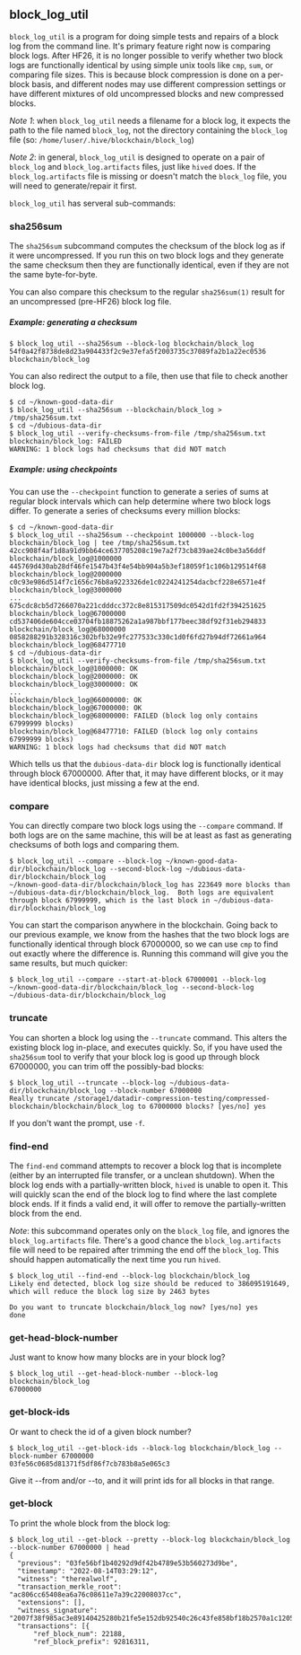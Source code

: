 ## block_log_util
`block_log_util` is a program for doing simple tests and repairs of a block log
from the command line.  It's primary feature right now is comparing block logs.
After HF26, it is no longer possible to verify whether two block logs are
functionally identical by using simple unix tools like `cmp`, `sum`, or
comparing file sizes.  This is because block compression is done on a per-block
basis, and different nodes may use different compression settings or have
different mixtures of old uncompressed blocks and new compressed blocks.

_Note 1_: when `block_log_util` needs a filename for a block log, it expects
the path to the file named `block_log`, not the directory containing the
`block_log` file (so: `/home/luser/.hive/blockchain/block_log`)

_Note 2_: in general, `block_log_util` is designed to operate on a pair of
`block_log` and `block_log.artifacts` files, just like `hived` does.  If the
`block_log.artifacts` file is missing or doesn't match the `block_log` file,
you will need to generate/repair it first.

`block_log_util` has serveral sub-commands:

### sha256sum
The `sha256sum` subcommand computes the checksum of the block log as if it were
uncompressed.  If you run this on two block logs and they generate the same
checksum then they are functionally identical, even if they are not the same
byte-for-byte.

You can also compare this checksum to the regular `sha256sum(1)` result for an
uncompressed (pre-HF26) block log file.

##### Example: generating a checksum
```
$ block_log_util --sha256sum --block-log blockchain/block_log
54f0a42f8738de8d23a904433f2c9e37efa5f2003735c37089fa2b1a22ec0536  blockchain/block_log
```
You can also redirect the output to a file, then use that file to check another
block log.
```
$ cd ~/known-good-data-dir
$ block_log_util --sha256sum --blockchain/block_log > /tmp/sha256sum.txt
$ cd ~/dubious-data-dir
$ block_log_util --verify-checksums-from-file /tmp/sha256sum.txt
blockchain/block_log: FAILED
WARNING: 1 block logs had checksums that did NOT match
```

##### Example: using checkpoints
You can use the `--checkpoint` function to generate a series of sums at regular
block intervals which can help determine where two block logs differ.  To
generate a series of checksums every million blocks:
```
$ cd ~/known-good-data-dir
$ block_log_util --sha256sum --checkpoint 1000000 --block-log blockchain/block_log | tee /tmp/sha256sum.txt
42cc908f4af1d8a91d9bb64ce637705208c19e7a2f73cb839ae24c0be3a56ddf  blockchain/block_log@1000000
445769d430ab28df46fe1547b43f4e54bb904a5b3ef18059f1c106b129514f68  blockchain/block_log@2000000
c0c93e986d514f7c1656c76b8a9223326de1c0224241254dacbcf228e6571e4f  blockchain/block_log@3000000
...
675cdc8cb5d7266070a221cdddcc372c8e815317509dc0542d1fd2f394251625  blockchain/block_log@67000000
cd537406de604cce03704fb18875262a1a987bbf177beec38df92f31eb294833  blockchain/block_log@68000000
0858288291b328316c302bfb32e9fc277533c330c1d0f6fd27b94df72661a964  blockchain/block_log@68477710
$ cd ~/dubious-data-dir
$ block_log_util --verify-checksums-from-file /tmp/sha256sum.txt
blockchain/block_log@1000000: OK
blockchain/block_log@2000000: OK
blockchain/block_log@3000000: OK
...
blockchain/block_log@66000000: OK
blockchain/block_log@67000000: OK
blockchain/block_log@68000000: FAILED (block log only contains 67999999 blocks)
blockchain/block_log@68477710: FAILED (block log only contains 67999999 blocks)
WARNING: 1 block logs had checksums that did NOT match
```
Which tells us that the `dubious-data-dir` block log is functionally identical
through block 67000000.  After that, it may have different blocks, or it may
have identical blocks, just missing a few at the end.

### compare
You can directly compare two block logs using the `--compare` command.  If both logs
are on the same machine, this will be at least as fast as generating checksums
of both logs and comparing them.
```
$ block_log_util --compare --block-log ~/known-good-data-dir/blockchain/block_log --second-block-log ~/dubious-data-dir/blockchain/block_log
~/known-good-data-dir/blockchain/block_log has 223649 more blocks than ~/dubious-data-dir/blockchain/block_log.  Both logs are equivalent through block 67999999, which is the last block in ~/dubious-data-dir/blockchain/block_log
```
You can start the comparison anywhere in the blockchain.  Going back to our
previous example, we know from the hashes that the two block logs are
functionally identical through block 67000000, so we can use `cmp` to find out
exactly where the difference is.  Running this command will give you the same
results, but much quicker:
```
$ block_log_util --compare --start-at-block 67000001 --block-log ~/known-good-data-dir/blockchain/block_log --second-block-log ~/dubious-data-dir/blockchain/block_log
```

### truncate
You can shorten a block log using the `--truncate` command.  This alters the
existing block log in-place, and executes quickly.  So, if you have used the
`sha256sum` tool to verify that your block log is good up through block
67000000, you can trim off the possibly-bad blocks:
```
$ block_log_util --truncate --block-log ~/dubious-data-dir/blockchain/block_log --block-number 67000000
Really truncate /storage1/datadir-compression-testing/compressed-blockchain/blockchain/block_log to 67000000 blocks? [yes/no] yes
```
If you don't want the prompt, use `-f`.

### find-end
The `find-end` command attempts to recover a block log that is incomplete
(either by an interrupted file transfer, or a unclean shutdown).  When the
block log ends with a partially-written block, `hived` is unable to open it.
This will quickly scan the end of the block log to find where the last complete
block ends.  If it finds a valid end, it will offer to remove the
partially-written block from the end.

_Note_: this subcommand operates only on the `block_log` file, and ignores the
`block_log.artifacts` file.  There's a good chance the `block_log.artifacts`
file will need to be repaired after trimming the end off the `block_log`.  This
should happen automatically the next time you run `hived`.  

```
$ block_log_util --find-end --block-log blockchain/block_log
Likely end detected, block log size should be reduced to 386095191649,
which will reduce the block log size by 2463 bytes

Do you want to truncate blockchain/block_log now? [yes/no] yes
done
```

### get-head-block-number
Just want to know how many blocks are in your block log?
```
$ block_log_util --get-head-block-number --block-log blockchain/block_log
67000000
```

### get-block-ids
Or want to check the id of a given block number?
```
$ block_log_util --get-block-ids --block-log blockchain/block_log --block-number 67000000
03fe56c0685d81371f5df86f7cb783b8a5e065c3
```
Give it --from and/or --to, and it will print ids for all blocks in that range.

### get-block
To print the whole block from the block log:
```
$ block_log_util --get-block --pretty --block-log blockchain/block_log --block-number 67000000 | head
{
  "previous": "03fe56bf1b40292d9df42b4789e53b560273d9be",
  "timestamp": "2022-08-14T03:29:12",
  "witness": "therealwolf",
  "transaction_merkle_root": "ac806cc65408ea6a76c08611e7a39c22008037cc",
  "extensions": [],
  "witness_signature": "2007f38f985ac3e89140425280b21fe5e152db92540c26c43fe858bf18b2570a1c120554d9c58ec0f4af216783e4d726848a592aa16f1c6217532ea96aa8473fdb",
  "transactions": [{
      "ref_block_num": 22188,
      "ref_block_prefix": 92816311,
```

